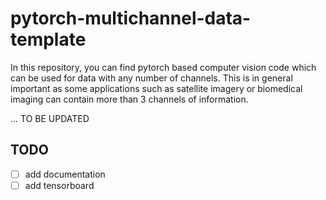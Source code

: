 # pytorch-multichannel-data-template
In this repository, you can find pytorch based computer vision code which can be used for data with any number of channels. This is in general important as some applications such as satellite imagery or biomedical imaging can contain more than 3 channels of information.

... TO BE UPDATED


## TODO

- [ ] add documentation
- [ ] add tensorboard 
